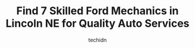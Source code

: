 ---
layout: ampstory
image: https://images.unsplash.com/photo-1639928845095-b2c86c3cde80?ixlib=rb-4.0.3&ixid=MnwxMjA3fDB8MHxwaG90by1wYWdlfHx8fGVufDB8fHx8&auto=format&fit=crop&w=640&h=853&q=80
author: techidn
featured: false
description: When it comes to maintaining and repairing your vehicle in Lincoln NE, USA, you deserve nothing but the best. Thats why the 7 best Ford Mechanic in the area are here to offer their expertis
title: Find 7 Skilled Ford Mechanics in Lincoln NE for Quality Auto Services
cover:
   title: Find 7 Skilled Ford Mechanics in Lincoln NE for Quality Auto Services
   subtitle: Rickpate
   background: https://images.unsplash.com/photo-1639928845095-b2c86c3cde80?ixlib=rb-4.0.3&ixid=MnwxMjA3fDB8MHxwaG90by1wYWdlfHx8fGVufDB8fHx8&auto=format&fit=crop&w=640&h=853&q=80

pages: 
 - layout: thirds
   top: <h1>#1 inMOTION Auto Care</h1>
   bottom: "<p>I went in because I thought I needed brakes due to some squeaking. They did a break inspection for a reasonable price and it ended up I didnt need them yet. This shop </p>"
   background: https://www.knot35.com/toplist/wp-content/uploads/2023/06/best-ford-mechanic-1-in-lincoln-ne-1685838392.jpeg
   backgroundblur: true
 - layout: thirds
   top: <h1>#2 Anderson Ford Service</h1>
   bottom: "<p>2500 Wildcat Dr, Lincoln, NE 68521, United States</p>"
   background: https://www.knot35.com/toplist/wp-content/uploads/2023/06/best-ford-mechanic-2-in-lincoln-ne-1685838393.png
   cta:
      link: https://www.knot35.com/toplist/find-7-skilled-ford-mechanics-in-lincoln-ne-for-quality-auto-services/
      text: Find 7 Skilled Ford Mechanics in Lincoln NE for Quality Auto Services
 - layout: thirds
   top: <h1>#3 Norms Car Care</h1>
   bottom: "<p>3940 A St, Lincoln, NE 68510, United States</p>"
   background: https://www.knot35.com/toplist/wp-content/uploads/2023/06/best-ford-mechanic-3-in-lincoln-ne-1685838393.jpeg
   cta:
      link: https://www.knot35.com/toplist/find-7-skilled-ford-mechanics-in-lincoln-ne-for-quality-auto-services/
      text: Find 7 Skilled Ford Mechanics in Lincoln NE for Quality Auto Services
 - layout: thirds
   top: <h1>#4 Lincoln Auto Repair</h1>
   bottom: "<p>3601 S 48th St, Lincoln, NE 68506, United States</p>"
   background: https://images.unsplash.com/photo-1567095761054-7a02e69e5c43?ixlib=rb-4.0.3&ixid=MnwxMjA3fDB8MHxwaG90by1wYWdlfHx8fGVufDB8fHx8&auto=format&fit=crop&w=640&h=853&q=80
   cta:
      link: https://www.knot35.com/toplist/find-7-skilled-ford-mechanics-in-lincoln-ne-for-quality-auto-services/
      text: Find 7 Skilled Ford Mechanics in Lincoln NE for Quality Auto Services
 - layout: thirds
   top: <h1>#5 Custom Automotive Care</h1>
   bottom: "<p>4660 Cornhusker Hwy, Lincoln, NE 68504, United States</p>"
   background: https://images.unsplash.com/photo-1615749413727-825b59a857b5?ixlib=rb-4.0.3&ixid=MnwxMjA3fDB8MHxwaG90by1wYWdlfHx8fGVufDB8fHx8&auto=format&fit=crop&w=640&h=853&q=80
   cta:
      link: https://www.knot35.com/toplist/find-7-skilled-ford-mechanics-in-lincoln-ne-for-quality-auto-services/
      text: Find 7 Skilled Ford Mechanics in Lincoln NE for Quality Auto Services
 - layout: thirds
   top: <h1>#6 DSA Performance LLC</h1>
   bottom: "<p>2131 Cornhusker Hwy, Lincoln, NE 68521, United States</p>"
   background: https://images.unsplash.com/photo-1561679660-d00ee1e0dc8e?ixlib=rb-4.0.3&ixid=MnwxMjA3fDB8MHxwaG90by1wYWdlfHx8fGVufDB8fHx8&auto=format&fit=crop&w=640&h=853&q=80
   cta:
      link: https://www.knot35.com/toplist/find-7-skilled-ford-mechanics-in-lincoln-ne-for-quality-auto-services/
      text: Find 7 Skilled Ford Mechanics in Lincoln NE for Quality Auto Services
 - layout: thirds
   top: <h1>#7 Autoworks</h1>
   bottom: "<p>5030 Rentworth Ct, Lincoln, NE 68516, United States</p>"
   background: https://images.unsplash.com/photo-1618556658017-fd9c732d1360?ixlib=rb-4.0.3&ixid=MnwxMjA3fDB8MHxwaG90by1wYWdlfHx8fGVufDB8fHx8&auto=format&fit=crop&w=640&h=853&q=80
   cta:
      link: https://www.knot35.com/toplist/find-7-skilled-ford-mechanics-in-lincoln-ne-for-quality-auto-services/
      text: Find 7 Skilled Ford Mechanics in Lincoln NE for Quality Auto Services
 - layout: thirds
   middle: Continue reading...
   background: https://images.unsplash.com/photo-1608501821300-4f99e58bba77?ixlib=rb-4.0.3&ixid=MnwxMjA3fDB8MHxwaG90by1wYWdlfHx8fGVufDB8fHx8&auto=format&fit=crop&w=640&h=853&q=80
   cta:
      link: https://www.knot35.com/toplist/find-7-skilled-ford-mechanics-in-lincoln-ne-for-quality-auto-services/
      text: Find 7 Skilled Ford Mechanics in Lincoln NE for Quality Auto Services
      
---